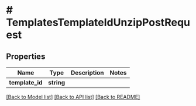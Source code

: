 # # TemplatesTemplateIdUnzipPostRequest

## Properties

Name | Type | Description | Notes
------------ | ------------- | ------------- | -------------
**template_id** | **string** |  |

[[Back to Model list]](../../README.md#models) [[Back to API list]](../../README.md#endpoints) [[Back to README]](../../README.md)
